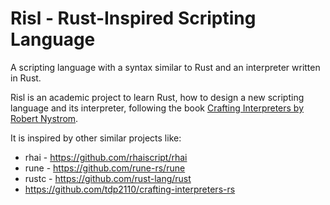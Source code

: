 # Risl - Rust-Inspired Scripting Language

A scripting language with a syntax similar to Rust and an interpreter written
in Rust.

Risl is an academic project to learn Rust, how to design a new scripting
language and its interpreter, following the book
[Crafting Interpreters by Robert Nystrom](https://craftinginterpreters.com).

It is inspired by other similar projects like:
- rhai - https://github.com/rhaiscript/rhai
- rune - https://github.com/rune-rs/rune
- rustc - https://github.com/rust-lang/rust
- https://github.com/tdp2110/crafting-interpreters-rs
